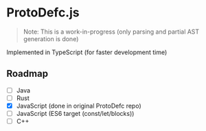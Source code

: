 # ProtoDefc.js

> Note: This is a work-in-progress (only parsing and partial AST generation is done)

Implemented in TypeScript (for faster development time)

## Roadmap
- [ ] Java
- [ ] Rust
- [x] JavaScript (done in original ProtoDefc repo)
- [ ] JavaScript (ES6 target (const/let/blocks))
- [ ] C++
